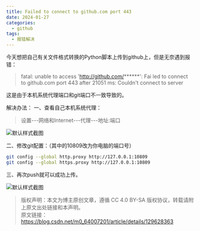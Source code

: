 ```yaml
---
title: Failed to connect to github.com port 443
date: 2024-01-27
categories:
  - github
tags:
  - 报错解决
---
```


今天想把自己有关文件格式转换的Python脚本上传到github上，但是无奈遇到报错：

>fatal: unable to access 'http://github.com/******': Fai
led to connect to github.com port 443 after 21051 ms: Couldn't connect to server

这是由于本机系统代理端口和git端口不一致导致的。

解决办法：
一、查看自己本机系统代理：

>设置---网络和Internet---代理---地址:端口

![默认样式截图](/image/posts/eaa20bb54eeb43da97e35f04370ea36f.png)

 二、修改git配置：（其中的10809改为你电脑的端口号）
```sh
git config --global http.proxy http://127.0.0.1:10809
git config --global https.proxy http://127.0.0.1:10809
```

三、再次push就可以成功上传。

![默认样式截图](/image/posts/8ad0182d08594888840880c92794338f.png)

>版权声明：本文为博主原创文章，遵循 CC 4.0 BY-SA 版权协议，转载请附上原文出处链接和本声明。                     
原文链接：https://blog.csdn.net/m0_64007201/article/details/129628363
